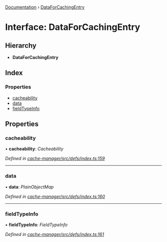 [Documentation](../README.md) › [DataForCachingEntry](dataforcachingentry.md)

# Interface: DataForCachingEntry

## Hierarchy

* **DataForCachingEntry**

## Index

### Properties

* [cacheability](dataforcachingentry.md#cacheability)
* [data](dataforcachingentry.md#data)
* [fieldTypeInfo](dataforcachingentry.md#fieldtypeinfo)

## Properties

###  cacheability

• **cacheability**: *Cacheability*

*Defined in [cache-manager/src/defs/index.ts:159](https://github.com/badbatch/graphql-box/blob/e36f8d4/packages/cache-manager/src/defs/index.ts#L159)*

___

###  data

• **data**: *PlainObjectMap*

*Defined in [cache-manager/src/defs/index.ts:160](https://github.com/badbatch/graphql-box/blob/e36f8d4/packages/cache-manager/src/defs/index.ts#L160)*

___

###  fieldTypeInfo

• **fieldTypeInfo**: *FieldTypeInfo*

*Defined in [cache-manager/src/defs/index.ts:161](https://github.com/badbatch/graphql-box/blob/e36f8d4/packages/cache-manager/src/defs/index.ts#L161)*
